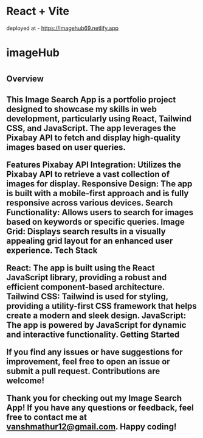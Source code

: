 # React + Vite

deployed at - https://imagehub69.netlify.app

<h1>imageHub<h1/>

<h2>Overview<h2/>

This Image Search App is a portfolio project designed to showcase my skills in web development, particularly using React, Tailwind CSS, and JavaScript. The app leverages the Pixabay API to fetch and display high-quality images based on user queries.

Features
Pixabay API Integration: Utilizes the Pixabay API to retrieve a vast collection of images for display.
Responsive Design: The app is built with a mobile-first approach and is fully responsive across various devices.
Search Functionality: Allows users to search for images based on keywords or specific queries.
Image Grid: Displays search results in a visually appealing grid layout for an enhanced user experience.
Tech Stack

React: The app is built using the React JavaScript library, providing a robust and efficient component-based architecture.
Tailwind CSS: Tailwind is used for styling, providing a utility-first CSS framework that helps create a modern and sleek design.
JavaScript: The app is powered by JavaScript for dynamic and interactive functionality.
Getting Started


If you find any issues or have suggestions for improvement, feel free to open an issue or submit a pull request. Contributions are welcome!


Thank you for checking out my Image Search App! If you have any questions or feedback, feel free to contact me at vanshmathur12@gmail.com. Happy coding!
